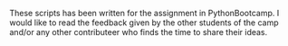 These scripts has been written for the assignment in PythonBootcamp.
I would like to read the feedback given by the other students of the camp and/or any other contributeer who finds the time to share their ideas.
